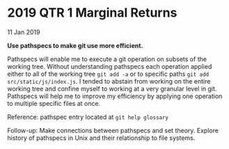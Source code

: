 # 2019 QTR 1 Marginal Returns

11 Jan 2019

**Use pathspecs to make git use more efficient.**

Pathspecs will enable me to execute a git operation on subsets of the working tree. Without understanding pathspecs each operation applied either to all of the working tree `git add -a` or to specific paths `git add src/static/js/index.js`. I tended to abstain from working on the entire working tree and confine myself to working at a very granular level in git. Pathspecs will help me to improve my efficiency by applying one operation to multiple specific files at once.

Reference: pathspec entry located at `git help glossary`

Follow-up: Make connections between pathspecs and set theory. Explore history of pathspecs in Unix and their relationship to file systems.
